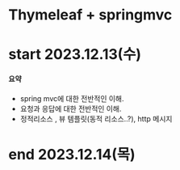 # Thymeleaf + springmvc
# start 2023.12.13(수)

#### 요약
+ spring mvc에 대한 전반적인 이해.
+ 요청과 응답에 대한 전반적인 이해.
+ 정적리소스 , 뷰 템플릿(동적 리소스..?), http 메시지


# end 2023.12.14(목)








